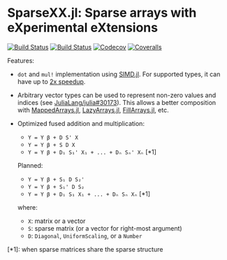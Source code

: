 # SparseXX.jl: Sparse arrays with eXperimental eXtensions

[![Build Status](https://travis-ci.com/tkf/SparseXX.jl.svg?branch=master)](https://travis-ci.com/tkf/SparseXX.jl)
[![Build Status](https://ci.appveyor.com/api/projects/status/github/tkf/SparseXX.jl?svg=true)](https://ci.appveyor.com/project/tkf/SparseXX-jl)
[![Codecov](https://codecov.io/gh/tkf/SparseXX.jl/branch/master/graph/badge.svg)](https://codecov.io/gh/tkf/SparseXX.jl)
[![Coveralls](https://coveralls.io/repos/github/tkf/SparseXX.jl/badge.svg?branch=master)](https://coveralls.io/github/tkf/SparseXX.jl?branch=master)

Features:

* `dot` and `mul!` implementation using [SIMD.jl].  For supported
  types, it can have up to [2x speedup].
* Arbitrary vector types can be used to represent non-zero values and
  indices (see [JuliaLang/julia#30173]).  This allows a better
  composition with [MappedArrays.jl], [LazyArrays.jl],
  [FillArrays.jl], etc.
* Optimized fused addition and multiplication:

    * `Y = Y β + D S' X`
    * `Y = Y β + S D X`
    * `Y = Y β + D₁ S₁' X₁ + ... + Dₙ Sₙ' Xₙ` [*1]

  Planned:

    * `Y = Y β + S₁ D S₂'`
    * `Y = Y β + S₁' D S₂`
    * `Y = Y β + D₁ S₁ X₁ + ... + Dₙ Sₙ Xₙ` [*1]

  where:

    * `X`: matrix or a vector
    * `S`: sparse matrix (or a vector for right-most argument)
    * `D`: `Diagonal`, `UniformScaling`, or a `Number`

[*1]: when sparse matrices share the sparse structure

[SIMD.jl]: https://github.com/eschnett/SIMD.jl
[2x speedup]: https://github.com/eschnett/SIMD.jl/pull/37#issuecomment-443972203
[MappedArrays.jl]: https://github.com/JuliaArrays/MappedArrays.jl
[LazyArrays.jl]: https://github.com/JuliaArrays/LazyArrays.jl
[FillArrays.jl]: https://github.com/JuliaArrays/FillArrays.jl
[JuliaLang/julia#30173]: https://github.com/JuliaLang/julia/pull/30173
